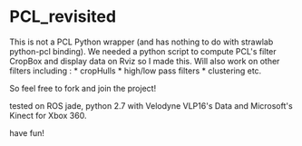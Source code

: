 # PCL_revisited

This is not a PCL Python wrapper (and has nothing to do with strawlab python-pcl binding). We needed a python script to compute PCL's filter CropBox and display data on Rviz so I made this. 
Will also work on other filters including : 
	* cropHulls
	* high/low pass filters
	* clustering 
	etc.

So feel free to fork and join the project! 

tested on ROS jade, python 2.7 with Velodyne VLP16's Data and Microsoft's Kinect for Xbox 360.

have fun! 

